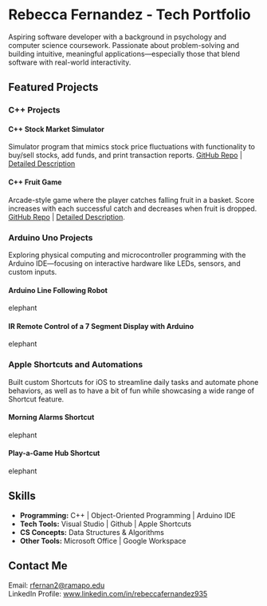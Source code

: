 # Rebecca Fernandez - Tech Portfolio
Aspiring software developer with a background in psychology and computer science coursework. Passionate about problem-solving and building intuitive, meaningful applications—especially those that blend software with real-world interactivity.  

## Featured Projects
### C++ Projects
#### C++ Stock Market Simulator
Simulator program that mimics stock price fluctuations with functionality to buy/sell stocks, add funds, and print transaction reports.
[GitHub Repo](https://github.com/rfernan935/rfernanportfolio/tree/main/Coding%20Projects/stockSimulator) | [Detailed Description](https://github.com/rfernan935/rfernanportfolio/blob/main/Coding%20Projects/stockSimulator/codeDescription.md)  

#### C++ Fruit Game
Arcade-style game where the player catches falling fruit in a basket. Score increases with each successful catch and decreases when fruit is dropped.
[GitHub Repo](https://github.com/rfernan935/rfernanportfolio/tree/main/Coding%20Projects/C%2B%2B/fruitGame) | [Detailed Description](https://github.com/rfernan935/rfernanportfolio/blob/main/Coding%20Projects/C%2B%2B/fruitGame/codeDescription.md).  

### Arduino Uno Projects
Exploring physical computing and microcontroller programming with the Arduino IDE—focusing on interactive hardware like LEDs, sensors, and custom inputs.

#### Arduino Line Following Robot
elephant

#### IR Remote Control of a 7 Segment Display with Arduino
elephant

### Apple Shortcuts and Automations
Built custom Shortcuts for iOS to streamline daily tasks and automate phone behaviors, as well as to have a bit of fun while showcasing a wide range of Shortcut feature.

#### Morning Alarms Shortcut
elephant

#### Play-a-Game Hub Shortcut
elephant

## Skills  
- **Programming:** C++ | Object-Oriented Programming | Arduino IDE
- **Tech Tools:** Visual Studio | Github | Apple Shortcuts  
- **CS Concepts:** Data Structures & Algorithms  
- **Other Tools:** Microsoft Office | Google Workspace  

## Contact Me  
Email: rfernan2@ramapo.edu  
LinkedIn Profile: www.linkedin.com/in/rebeccafernandez935  
